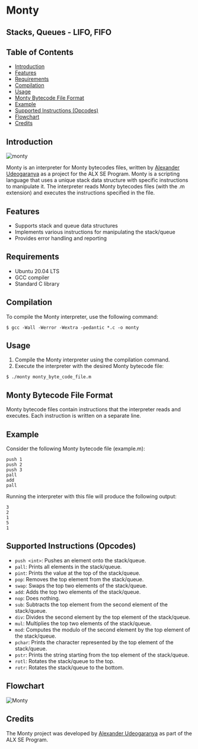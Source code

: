 # Monty

## Stacks, Queues - LIFO, FIFO

## Table of Contents

- [Introduction](#introduction)
- [Features](#features)
- [Requirements](#requirements)
- [Compilation](#compilation)
- [Usage](#usage)
- [Monty Bytecode File Format](#monty-bytecode-file-format)
- [Example](#example)
- [Supported Instructions (Opcodes)](#supported-instructions-opcodes)
- [Flowchart](#flowchart)
- [Credits](#credits)

## Introduction

![monty](https://github.com/Dr-dyrane/monty/assets/115133529/ad704944-7dee-489d-a674-dc07210b2186)

Monty is an interpreter for Monty bytecodes files, written by [Alexander Udeogaranya](https://github.com/Dr-dyrane) as a project for the ALX SE Program. Monty is a scripting language that uses a unique stack data structure with specific instructions to manipulate it. The interpreter reads Monty bytecodes files (with the .m extension) and executes the instructions specified in the file.

## Features

- Supports stack and queue data structures
- Implements various instructions for manipulating the stack/queue
- Provides error handling and reporting

## Requirements

- Ubuntu 20.04 LTS
- GCC compiler
- Standard C library

## Compilation

To compile the Monty interpreter, use the following command:

```
$ gcc -Wall -Werror -Wextra -pedantic *.c -o monty
```

## Usage

1. Compile the Monty interpreter using the compilation command.
2. Execute the interpreter with the desired Monty bytecode file:

```
$ ./monty monty_byte_code_file.m
```

## Monty Bytecode File Format

Monty bytecode files contain instructions that the interpreter reads and executes. Each instruction is written on a separate line.

## Example

Consider the following Monty bytecode file (example.m):

```
push 1
push 2
push 3
pall
add
pall
```

Running the interpreter with this file will produce the following output:

```
3
2
1
5
1
```

## Supported Instructions (Opcodes)

- `push <int>`: Pushes an element onto the stack/queue.
- `pall`: Prints all elements in the stack/queue.
- `pint`: Prints the value at the top of the stack/queue.
- `pop`: Removes the top element from the stack/queue.
- `swap`: Swaps the top two elements of the stack/queue.
- `add`: Adds the top two elements of the stack/queue.
- `nop`: Does nothing.
- `sub`: Subtracts the top element from the second element of the stack/queue.
- `div`: Divides the second element by the top element of the stack/queue.
- `mul`: Multiplies the top two elements of the stack/queue.
- `mod`: Computes the modulo of the second element by the top element of the stack/queue.
- `pchar`: Prints the character represented by the top element of the stack/queue.
- `pstr`: Prints the string starting from the top element of the stack/queue.
- `rotl`: Rotates the stack/queue to the top.
- `rotr`: Rotates the stack/queue to the bottom.

## Flowchart

![Monty](https://github.com/Dr-dyrane/monty/assets/115133529/5b25eb3a-8a64-4b0b-baa5-eff85f944b0d)

## Credits

The Monty project was developed by [Alexander Udeogaranya](https://github.com/Dr-dyrane) as part of the ALX SE Program.

